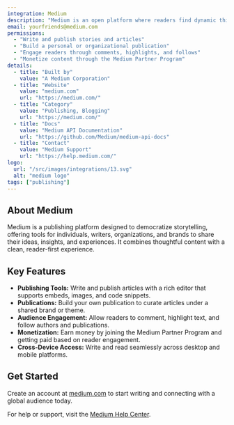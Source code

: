 ```yaml
---
integration: Medium
description: "Medium is an open platform where readers find dynamic thinking and where writers share bold, original ideas with a wide audience."
email: yourfriends@medium.com
permissions:
  - "Write and publish stories and articles"
  - "Build a personal or organizational publication"
  - "Engage readers through comments, highlights, and follows"
  - "Monetize content through the Medium Partner Program"
details:
  - title: "Built by"
    value: "A Medium Corporation"
  - title: "Website"
    value: "medium.com"
    url: "https://medium.com/"
  - title: "Category"
    value: "Publishing, Blogging"
    url: "https://medium.com/"
  - title: "Docs"
    value: "Medium API Documentation"
    url: "https://github.com/Medium/medium-api-docs"
  - title: "Contact"
    value: "Medium Support"
    url: "https://help.medium.com/"
logo:
  url: "/src/images/integrations/13.svg"
  alt: "medium logo"
tags: ["publishing"]
---
```

## About Medium

Medium is a publishing platform designed to democratize storytelling, offering tools for individuals, writers, organizations, and brands to share their ideas, insights, and experiences. It combines thoughtful content with a clean, reader-first experience.

## Key Features

- **Publishing Tools:** Write and publish articles with a rich editor that supports embeds, images, and code snippets.
- **Publications:** Build your own publication to curate articles under a shared brand or theme.
- **Audience Engagement:** Allow readers to comment, highlight text, and follow authors and publications.
- **Monetization:** Earn money by joining the Medium Partner Program and getting paid based on reader engagement.
- **Cross-Device Access:** Write and read seamlessly across desktop and mobile platforms.

## Get Started

Create an account at [medium.com](https://medium.com/) to start writing and connecting with a global audience today.

For help or support, visit the [Medium Help Center](https://help.medium.com/).
